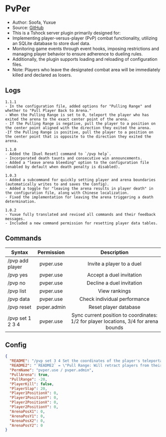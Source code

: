 # PvPer

- Author: Soofa, Yuxue
- Source: [GitHub](https://github.com/Soof4/PvPer/)
- This is a Tshock server plugin primarily designed for:
- Implementing player-versus-player (PvP) combat functionality, utilizing an SQLite database to store duel data.
- Monitoring game events through event hooks, imposing restrictions and managing player behavior to ensure adherence to dueling rules.
- Additionally, the plugin supports loading and reloading of configuration files.
- Note: Players who leave the designated combat area will be immediately killed and declared as losers.
## Logs

```
1.1.1
- In the configuration file, added options for "Pulling Range" and whether to "Pull Player Back to Arena." 
- When the Pulling Range is set to 0, teleport the player who has exited the arena to the exact center point of the arena.
- If the Pulling Range is negative, pull the player to a position on the center point aligned with the direction they exited the arena.
-If the Pulling Range is positive, pull the player to a position on the center point that is opposite to the direction they exited the arena.

1.1.0
- Added the [Duel Reset] command to `/pvp help`.
- Incorporated death taunts and consecutive win announcements.
- Added a "leave arena bleeding" option to the configuration file (enabled by default when death penalty is disabled).

1.0.3
- Added a subcommand for quickly setting player and arena boundaries (automatically writes to and saves the Config).
- Added a toggle for "leaving the arena results in player death" in the configuration file, along with Chinese localization.
- Fixed the implementation for leaving the arena triggering a death determination.

1.0.2
- Yuxue fully translated and revised all commands and their feedback messages.
- Included a new command permission for resetting player data tables.
```
## Commands

| Syntax           | Permission      | Description   |
| ---------------- | :-------------: | :-----------: |
| /pvp add player  | pvper.use       | Invite a player to a duel |
| /pvp yes         | pvper.use       | Accept a duel invitation |
| /pvp no          | pvper.use       | Decline a duel invitation |
| /pvp list        | pvper.use       | View rankings |
| /pvp data        | pvper.use       | Check individual performance |
| /pvp reset       | pvper.admin     | Reset player database |
| /pvp set 1 2 3 4 | pvper.use       | Sync current position to coordinates: 1/2 for player locations, 3/4 for arena bounds |

## Config

```json
{
  "README": "/pvp set 3 4 Set the coordinates of the player's teleportation higher or lower than the player's coordinates by 3 blocks",
  "README2": "`README2` = \"Pull Range: Will retract players from their direction of exiting the arena back to a specified opposite position relative to the arena center (a positive value indicates a position in the same direction). This feature is enabled by default when the option to kill players is disabled.\"",
  "PermName": "pvper.use / pvper.admin",
  "PullArena": true,
  "PullRange": -20,
  "PlayerKill": false,
  "PlayerSlap": 20,
  "Player1PositionX": 0,
  "Player1PositionY": 0,
  "Player2PositionX": 0,
  "Player2PositionY": 0,
  "ArenaPosX1": 0,
  "ArenaPosY1": 0,
  "ArenaPosX2": 0,
  "ArenaPosY2": 0
}
```
